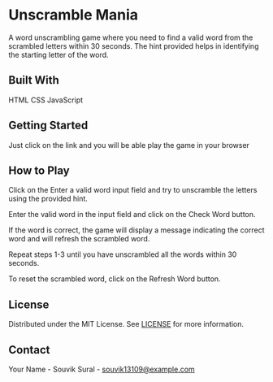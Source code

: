 # Unscramble Mania
A word unscrambling game where you need to find a valid word from the scrambled letters within 30 seconds. The hint provided helps in identifying the starting letter of the word.



## Built With
HTML
CSS
JavaScript


## Getting Started
Just click on the link and you will be able play the game in your browser

## How to Play

Click on the Enter a valid word input field and try to unscramble the letters using the provided hint.

Enter the valid word in the input field and click on the Check Word button.

If the word is correct, the game will display a message indicating the correct word and will refresh the scrambled word.

Repeat steps 1-3 until you have unscrambled all the words within 30 seconds.

To reset the scrambled word, click on the Refresh Word button.



## License
Distributed under the MIT License. See [LICENSE](LICENSE) for more information.

## Contact
Your Name - Souvik Sural - souvik13109@example.com
